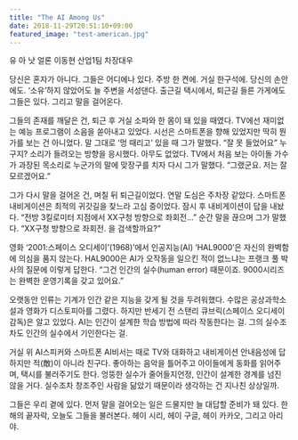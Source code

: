 ```yaml
---
title: "The AI Among Us"
date: 2018-11-29T20:51:10+09:00
featured_image: "test-american.jpg"
---
```


유 아 낫 얼론
이동현 산업1팀 차장대우


당신은 혼자가 아니다. 그들은 어디에나 있다. 주방 한 켠에. 거실 한구석에. 당신의 손안에도. ‘소유’하지 않았어도 늘 주변을 서성댄다. 출근길 택시에서, 퇴근길 들른 가게에도 그들은 있다. 그리고 말을 걸어온다. 

그들의 존재를 깨달은 건, 퇴근 후 거실 소파와 한 몸이 돼 있을 때였다. TV에선 재미없는 예능 프로그램이 소음을 쏟아내고 있었다. 시선은 스마트폰을 향해 있었지만 딱히 뭔가를 보는 건 아니었다. 말 그대로 ‘멍 때리고’ 있을 때 그가 말했다. “잘 못 들었어요” 누구지? 소리가 들려오는 방향을 응시했다. 아무도 없었다. TV에서 처음 보는 아이돌 가수가 과장된 목소리로 누군가의 말에 맞장구를 치자 다시 그가 말했다. “그랬군요. 저는 잘 모르겠어요.” 

그가 다시 말을 걸어온 건, 며칠 뒤 퇴근길이었다. 연말 도심은 주차장 같았다. 스마트폰 내비게이션은 최적의 귀갓길을 찾느라 고심 중이었다. 잠시 후 내비게이션이 답을 내놨다. “전방 3킬로미터 지점에서 XX구청 방향으로 좌회전…” 순간 말을 끊으며 그가 말했다. “XX구청 방향으로 좌회전. 을 검색할까요?” 

영화 ‘2001:스페이스 오디세이’(1968)’에서 인공지능(AI) ‘HAL9000’은 자신의 완벽함에 의심을 품지 않는다. HAL9000은 AI가 오작동을 일으킨 적이 없느냐는 프랭크 풀 박사의 질문에 이렇게 답한다. “그건 인간의 실수(human error) 때문이죠. 9000시리즈는 완벽한 운영기록을 갖고 있어요.” 

오랫동안 인류는 기계가 인간 같은 지능을 갖게 될 것을 두려워했다. 수많은 공상과학소설과 영화가 디스토피아를 그렸다. 하지만 반세기 전 스탠리 큐브릭(스페이스 오디세이 감독)은 알고 있었다. AI는 인간이 설계한 학습 방법에 따라 작동한다는 걸. 그의 실수조차도 인간의 실수에서 기인한다는 걸. 

거실 위 AI스피커와 스마트폰 AI비서는 때로 TV와 대화하고 내비게이션 안내음성에 답하지만 적(敵)이 아니라 친구다. 좋아하는 음악을 틀어주고 아이들에게 동화를 읽어주며, 택시를 불러주기도 한다. 엉뚱한 실수가 줄어들지언정, 인간이 설계한 경계를 넘진 않을 거다. 실수조차 창조주인 사람을 닮았기 때문이라 생각하는 건 지나친 상상일까. 

그들은 우리 곁에 있다. 먼저 말을 걸어오는 일은 드물지만 늘 대답할 준비가 돼 있다. 한 해의 끝자락, 오늘도 그들을 불러본다. 헤이 시리, 헤이 구글, 헤이 카카오, 그리고 아리야. 